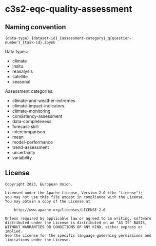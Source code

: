 # c3s2-eqc-quality-assessment

## Naming convention

`{data-type}_{dataset-id}_{assessment-category}_q{question-number}_{task-id}.ipynb`

Data types:
- climate
- insitu
- reanalysis
- satellite
- seasonal

Assessment categories:
- climate-and-weather-extremes
- climate-impact-indicators
- climate-monitoring
- consistency-assessment
- data-completeness
- forecast-skill
- intercomparison
- mean
- model-performance
- trend-assessment
- uncertainty
- variability

## License

```
Copyright 2023, European Union.

Licensed under the Apache License, Version 2.0 (the "License");
you may not use this file except in compliance with the License.
You may obtain a copy of the License at

    http://www.apache.org/licenses/LICENSE-2.0

Unless required by applicable law or agreed to in writing, software
distributed under the License is distributed on an "AS IS" BASIS,
WITHOUT WARRANTIES OR CONDITIONS OF ANY KIND, either express or implied.
See the License for the specific language governing permissions and
limitations under the License.
```

